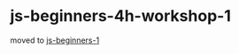 # js-beginners-4h-workshop-1
moved to [js-beginners-1](https://github.com/OpenTechSchool/js-beginners-1)
